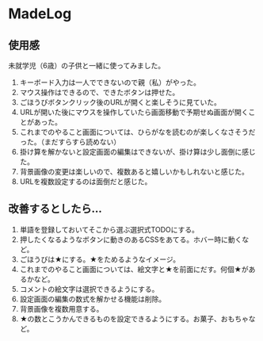 # MadeLog

## 使用感

未就学児（6歳）の子供と一緒に使ってみました。

1. キーボード入力は一人でできないので親（私）がやった。
2. マウス操作はできるので、できたボタンは押せた。
3. ごほうびボタンクリック後のURLが開くと楽しそうに見ていた。
4. URLが開いた後にマウスを操作していたら画面移動で予期せぬ画面が開くことがあった。
5. これまでのやること画面については、ひらがなを読むのが楽しくなさそうだった。（まだすらすら読めない）
6. 掛け算を解かないと設定画面の編集はできないが、掛け算は少し面倒に感じた。
7. 背景画像の変更は楽しいので、複数あると嬉しいかもしれないと感じた。
8. URLを複数設定するのは面倒だと感じた。

## 改善するとしたら…

1. 単語を登録しておいてそこから選ぶ選択式TODOにする。
2. 押したくなるようなボタンに動きのあるCSSをあてる。ホバー時に動くなど。
3. ごほうびは★にする。★をためるようなイメージ。
4. これまでのやること画面については、絵文字と★を前面にだす。何個★があるかなど。
5. コメントの絵文字は選択できるようにする。
6. 設定画面の編集の数式を解かせる機能は削除。
7. 背景画像を複数用意する。
8. ★の数とこうかんできるものを設定できるようにする。お菓子、おもちゃなど。
